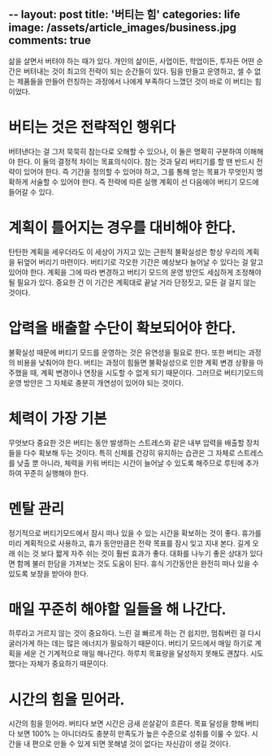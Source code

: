 --
layout: post
title: '버티는 힘'
categories: life
image: /assets/article_images/business.jpg
comments: true
---
삶을 살면서 버텨야 하는 때가 있다. 개인의 삶이든, 사업이든, 학업이든, 투자든 어떤 순간은 버텨내는 것이 최고의 전략이 되는 순간들이 있다. 팀을 만들고 운영하고, 셀 수 없는 제품들을 만들어 런칭하는 과정에서 나에게 부족하다 느꼈던 것이 바로 이 버티는 힘이었다.

# 버티는 것은 전략적인 행위다
버텨낸다는 걸 그저 묵묵히 참는다로 오해할 수 있으나, 이 둘은 명확히 구분하여 이해해야 한다. 이 둘의 결정적 차이는 목표의식이다. 참는 것과 달리 버티기를 할 땐 반드시 전략이 있어야 한다. 즉 기간을 정의할 수 있어야 하고, 그를 통해 얻는 목표가 무엇인지 명확하게 서술할 수 있어야 한다. 즉 전략에 따른 실행 계획이 선 다음에야 버티기 모드에 들어갈 수 있다. 

# 계획이 틀어지는 경우를 대비해야 한다.
탄탄한 계획을 세우더라도 이 세상이 가지고 있는 근원적 불확실성은 항상 우리의 계획을 뒤엎어 버리기 마련이다. 버티기로 각오한 기간은 예상보다 늘어날 수 있다는 걸 알고 있어야 한다. 계획을 그에 따라 변경하고 버티기 모드의 운영 방안도 세심하게 조정해야 될 필요가 있다. 중요한 건 이 기간은 계획대로 끝날 거라 단정짓고, 모든 걸 걸지 않는 것이다.

# 압력을 배출할 수단이 확보되어야 한다.
불확실성 때문에 버티기 모드를 운영하는 것은 유연성을 필요로 한다. 또한 버티는 과정의 비용을 낮춰어야 한다. 버티는 과정이 힘들면 불확실성으로 인한 계획 변경 상황을 마주했을 때, 계획 변경이나 연장을 시도할 수 없게 되기 때문이다. 그러므로 버티기모드의 운영 방안은 그 자체로 충분히 개연성이 있어야 되는 것이다.

# 체력이 가장 기본
무엇보다 중요한 것은 버티는 동안 발생하는 스트레스와 같은 내부 압력을 배출할 장치들을 다수 확보해 두는 것이다. 특히 신체를 건강히 유지하는 습관은 그 자체로 스트레스를 낮출 뿐 아니라, 체력을 키워 버티는 시간이 늘어날 수 있도록 해주므로 루틴에 추가하여 꾸준히 실행해야 한다.

# 멘탈 관리
정기적으로 버티기모드에서 잠시 떠나 있을 수 있는 시간을 확보하는 것이 좋다. 휴가를 미리 계획적으로 사용하고, 휴가 동안만큼은 전략 목표를 잠시 잊고 지내 본다. 길게 오래 쉬는 것 보다 짧게 자주 쉬는 것이 훨씬 효과가 좋다. 대화를 나누기 좋은 상대가 있다면 함께 불러 한담을 가져보는 것도 도움이 된다. 휴식 기간동안은 완전히 떠나 있을 수 있도록 보장을 받아야 한다.

# 매일 꾸준히 해야할 일들을 해 나간다.
하루라고 거르지 않는 것이 중요하다. 느린 걸 빠르게 하는 건 쉽지만, 멈춰버린 걸 다시 굴러가게 하는 데는 많은 에너지가 필요하기 때문이다. 버티기 모드에서 매일 하기로 계획을 세운 건 기계적으로 매일 해나간다. 하루치 목표량을 달성하지 못해도 괜찮다. 시도했다는 자체가 중요하기 때문이다.

# 시간의 힘을 믿어라.
시간의 힘을 믿어라. 버티다 보면 시간은 금새 쏜살같이 흐른다. 목표 달성을 향해 버티다 보면 100% 는 아니더라도 충분히 만족도가 높은 수준으로 성취를 이룰 수 있다. 시간을 내 편으로 만들 수 있게 되면 못해낼 것이 없다는 자신감이 생길 것이다.
